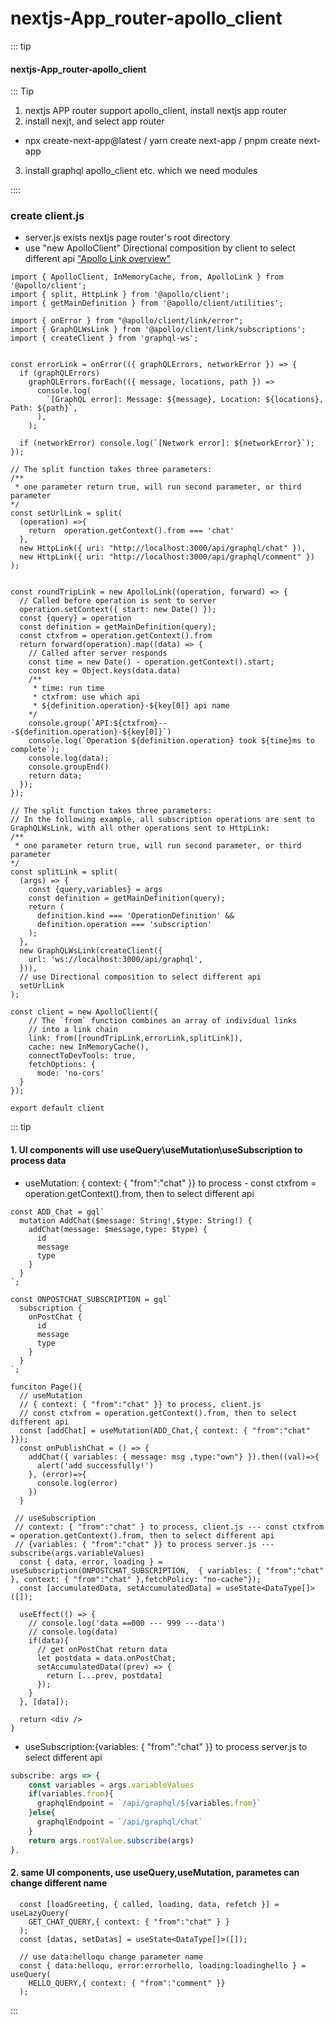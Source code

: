 # nextjs-App_router-apollo_client


::: tip

#### nextjs-App_router-apollo_client

::: Tip

1. nextjs APP router  support apollo_client, install nextjs app router
2. install nexjt, and select app router
* npx create-next-app@latest / yarn create next-app / pnpm create next-app
3. install graphql  apollo_client etc.  which we need modules


::::

### create client.js
* server.js exists nextjs page router's root directory
* use "new ApolloClient" Directional composition by client to select different api
["Apollo Link overview"](https://www.apollographql.com/docs/react/api/link/introduction/#handling-a-response)


```js{75,81}
import { ApolloClient, InMemoryCache, from, ApolloLink } from '@apollo/client';
import { split, HttpLink } from '@apollo/client';
import { getMainDefinition } from '@apollo/client/utilities';

import { onError } from "@apollo/client/link/error";
import { GraphQLWsLink } from '@apollo/client/link/subscriptions';
import { createClient } from 'graphql-ws';


const errorLink = onError(({ graphQLErrors, networkError }) => {
  if (graphQLErrors)
    graphQLErrors.forEach(({ message, locations, path }) =>
      console.log(
        `[GraphQL error]: Message: ${message}, Location: ${locations}, Path: ${path}`,
      ),
    );

  if (networkError) console.log(`[Network error]: ${networkError}`);
});

// The split function takes three parameters:
/**
 * one parameter return true, will run second parameter, or third parameter
*/
const setUrlLink = split(
  (operation) =>{
    return  operation.getContext().from === 'chat'
  },
  new HttpLink({ uri: "http://localhost:3000/api/graphql/chat" }),
  new HttpLink({ uri: "http://localhost:3000/api/graphql/comment" })
);


const roundTripLink = new ApolloLink((operation, forward) => {
  // Called before operation is sent to server
  operation.setContext({ start: new Date() });
  const {query} = operation
  const definition = getMainDefinition(query);
  const ctxfrom = operation.getContext().from
  return forward(operation).map((data) => {
    // Called after server responds
    const time = new Date() - operation.getContext().start;
    const key = Object.keys(data.data)
    /**
     * time: run time
     * ctxfrom: use which api
     * ${definition.operation}-${key[0]} api name
    */
    console.group(`API:${ctxfrom}---${definition.operation}-${key[0]}`)
    console.log(`Operation ${definition.operation} took ${time}ms to complete`);
    console.log(data);
    console.groupEnd()
    return data;
  });
});

// The split function takes three parameters:
// In the following example, all subscription operations are sent to GraphQLWsLink, with all other operations sent to HttpLink:
/**
 * one parameter return true, will run second parameter, or third parameter
*/
const splitLink = split(
  (args) => {
    const {query,variables} = args
    const definition = getMainDefinition(query);
    return (
      definition.kind === 'OperationDefinition' &&
      definition.operation === 'subscription'
    );
  },
  new GraphQLWsLink(createClient({
    url: 'ws://localhost:3000/api/graphql',
  })),
  // use Directional composition to select different api
  setUrlLink
);

const client = new ApolloClient({
    // The `from` function combines an array of individual links
    // into a link chain
    link: from([roundTripLink,errorLink,splitLink]),
    cache: new InMemoryCache(),
    connectToDevTools: true,
    fetchOptions: {
      mode: 'no-cors'
  }
});

export default client

 ```
::: tip
#### 1. UI components will use useQuery\useMutation\useSubscription to process data

* useMutation: { context: { "from":"chat" }} to process - const ctxfrom = operation.getContext().from, then to select different api

```js{25,37,45}
const ADD_Chat = gql`
  mutation AddChat($message: String!,$type: String!) {
    addChat(message: $message,type: $type) {
      id
      message
      type
    }
  }
`;

const ONPOSTCHAT_SUBSCRIPTION = gql`
  subscription {
    onPostChat {
      id
      message
      type
    }
  }
`;

funciton Page(){
  // useMutation
  // { context: { "from":"chat" }} to process, client.js
  // const ctxfrom = operation.getContext().from, then to select different api
  const [addChat] = useMutation(ADD_Chat,{ context: { "from":"chat" }});
  const onPublishChat = () => {
    addChat({ variables: { message: msg ,type:"own"} }).then((val)=>{
      alert('add successfully!')
    }, (error)=>{
      console.log(error)
    })
  }

 // useSubscription
 // context: { "from":"chat" } to process, client.js --- const ctxfrom = operation.getContext().from, then to select different api
 // {variables: { "from":"chat" }} to process server.js --- subscribe(args.variableValues)
  const { data, error, loading } = useSubscription(ONPOSTCHAT_SUBSCRIPTION,  { variables: { "from":"chat" }, context: { "from":"chat" },fetchPolicy: "no-cache"});
  const [accumulatedData, setAccumulatedData] = useState<DataType[]>([]);

  useEffect(() => {
    // console.log('data ==000 --- 999 ---data')
    // console.log(data)
    if(data){
      // get onPostChat return data
      let postdata = data.onPostChat;
      setAccumulatedData((prev) => {
        return [...prev, postdata]
      });
    }
  }, [data]);

  return <div />
}
```
* useSubscription:{variables: { "from":"chat" }} to process server.js to select different api
```js
subscribe: args => {
    const variables = args.variableValues
    if(variables.from){
      graphqlEndpoint = `/api/graphql/${variables.from}`
    }else{
      graphqlEndpoint = `/api/graphql/chat`
    }
    return args.rootValue.subscribe(args)
},
```

#### 2. same UI components, use useQuery,useMutation, parametes can change different name
```js{1,7}
  const [loadGreeting, { called, loading, data, refetch }] = useLazyQuery(
    GET_CHAT_QUERY,{ context: { "from":"chat" } }
  );
  const [datas, setDatas] = useState<DataType[]>([]);

  // use data:helloqu change parameter name
  const { data:helloqu, error:errorhello, loading:loadinghello } = useQuery(
    HELLO_QUERY,{ context: { "from":"comment" }}
  );

```
:::

